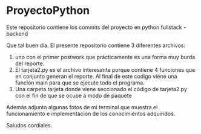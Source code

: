 # ProyectoPython
Este repositorio contiene los commits del proyecto en python fullstack - backend

Que tal buen día. El presente repositorio contiene 3 diferentes archivos:

1. uno con el primer postwork que prácticamente es una forma muy burda del reporte. 
2. El tarjeta2.py es el archivo interesante porque contiene 4 funciones que en conjunto 
generan el reporte. Al final de este codigo viene una función main para que se ejecute 
todo el programa.
3. Una carpeta tarjeta donde viene seccionado el código de tarjeta2.py con el fin de que se 
ocupe a modo de paquete

Además adjunto algunas fotos de mi terminal que muestra el funcionamiento e implementación
de los conocimientos adquiridos.

Saludos cordiales.
